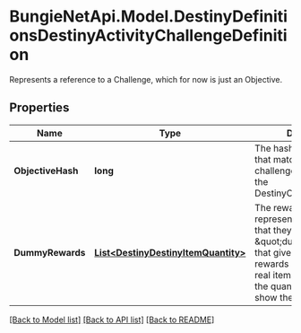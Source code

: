 # BungieNetApi.Model.DestinyDefinitionsDestinyActivityChallengeDefinition
Represents a reference to a Challenge, which for now is just an Objective.
## Properties

Name | Type | Description | Notes
------------ | ------------- | ------------- | -------------
**ObjectiveHash** | **long** | The hash for the Objective that matches this challenge. Use it to look up the DestinyObjectiveDefinition. | [optional] 
**DummyRewards** | [**List&lt;DestinyDestinyItemQuantity&gt;**](DestinyDestinyItemQuantity.md) | The rewards as they&#39;re represented in the UI. Note that they generally link to \&quot;dummy\&quot; items that give a summary of rewards rather than direct, real items themselves.  If the quantity is 0, don&#39;t show the quantity. | [optional] 

[[Back to Model list]](../README.md#documentation-for-models) [[Back to API list]](../README.md#documentation-for-api-endpoints) [[Back to README]](../README.md)


